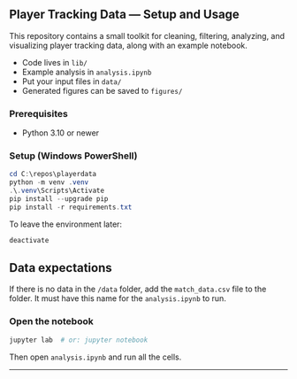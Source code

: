 ## Player Tracking Data — Setup and Usage

This repository contains a small toolkit for cleaning, filtering, analyzing, and visualizing player tracking data, along with an example notebook.

- Code lives in `lib/`
- Example analysis in `analysis.ipynb`
- Put your input files in `data/`
- Generated figures can be saved to `figures/`

### Prerequisites
- Python 3.10 or newer

### Setup (Windows PowerShell)
```powershell
cd C:\repos\playerdata
python -m venv .venv
.\.venv\Scripts\Activate
pip install --upgrade pip
pip install -r requirements.txt
```

To leave the environment later:
```powershell
deactivate
```

## Data expectations
If there is no data in the `/data` folder, add the `match_data.csv` file to the folder. It must have this name for the `analysis.ipynb` to run.


### Open the notebook
```powershell
jupyter lab  # or: jupyter notebook
```
Then open `analysis.ipynb` and run all the cells.

---

